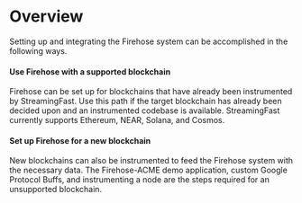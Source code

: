 # Overview

Setting up and integrating the Firehose system can be accomplished in the following ways.

#### Use Firehose with a supported blockchain

Firehose can be set up for blockchains that have already been instrumented by StreamingFast. Use this path if the target blockchain has already been decided upon and an instrumented codebase is available. StreamingFast currently supports Ethereum, NEAR, Solana, and Cosmos.

#### Set up Firehose for a new blockchain

New blockchains can also be instrumented to feed the Firehose system with the necessary data. The Firehose-ACME demo application, custom Google Protocol Buffs, and instrumenting a node are the steps required for an unsupported blockchain.
